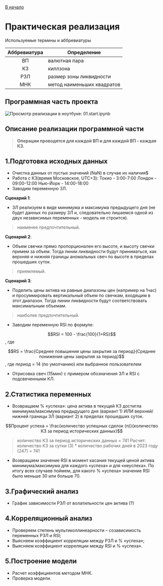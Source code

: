 [В начало](../README.md)

# Практическая реализация

Используемые термины и аббревиатуры

|Аббревиатура | Определение|
|:--:|---|
|ВП | валютная пара|
|КЗ | киллзона|
|РЗЛ | размер зоны ликвидности|
|МНК | метод наименьших квадратов|

## Программная часть проекта

![Просмотр реализации в ноутбуке: 01.start.ipynb](model/01.start.ipynb)

## Описание реализации программной части

> **Операции проводятся для каждой ВП и для каждой ВП - каждая КЗ.**

## 1.Подготовка исходных данных

- Очистка данных от пустых значений (NaN) в случае их наличия$
- Работа с КЗ(время Московское, UTC+3):
	Токио - 3:00-7:00
	Лондон - 09:00-12:00
	Нью-Йорк - 14:00-18:00
- Заводим переменную ЗЛ.

**Сценарий 1**: 
- ЗЛ реализуем в виде минимума и максимума предыдущего дня (не будет данных по размеру ЗЛ и, следовательно лишаемся одной из двух независимых переменных - модель не строится).
> наименее предпочтительный.

**Сценарий 2**: 
- Объем свечки прямо пропорционален его высоте, и высоту свечки примем за объем. Тогда линии ликвидности будут приниматься, как верхняя и нижняя границы аномальных свеч по высоте в пределах прошедших суток.
> приемлемый.

**Сценарий 3**: 
- Поделить цены актива на равные диапазоны цен (например на 1час) и просуммировать вертикальный объем по свечкам, входящим  в этот диапазон. Тогда линии ликвидности будут соответствовать максимальным объемам.
> наиболее предпочтительный.

- Заводим переменную RSI по формуле:

$$RSI = 100 - \frac{100}{1+RS}$$, где

$$RS = \frac{Среднее повышения цены закрытия за период}{Среднее понижения цены закрытия за период}$$, где
$период$ = 14 (по умолчанию) или выбранное пользователем


- Отрисовка свеч (15мин) с примером обозначения ЗЛ и RSI с подсвеченными КЛ.

## 2.Статистика переменных
- Возвращаем % «успеха»: цена актива в текущей КЗ достигла минимума/максимума предыдущего дня (вариант 1) ИЛИ верхней/нижней границы ЗЛ (вариант 2) в пределах прошедших суток. 

$$Процент успеха = \frac{количество успешных сделок (n)}{количество КЗ за период исторических данных}$$

> количество КЗ за период исторических данных = 741
> Расчет: количество КЗ за сутки (3) * количество рабочих дней в 2023 году (247) = 741

- Возвращаем значение RSI в момент касания текущей ценой актива минимума/максимума для каждого «успеха» и для «неуспеха». По итогу всех случаев поймем, для какого % «успеха» значение RSI было меньше 30 или больше 70.

## 3.Графический анализ
- График зависимости РЗЛ от волатильности цен актива (?)

## 4.Корреляционный анализ
- Проверяем степень мультиколлинеарности – созависимость переменных РЗЛ и RSI;
- Выясняем коэффициент корреляции между РЗЛ и % «успеха»; 
- Выясняем коэффициент корреляции между RSI и % «успеха».

## 5.Построение модели 
- Расчет коэффициентов методом МНК.
- Проверка модели.


